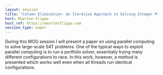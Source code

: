 ```yaml
---
layout: session
title: "Column Elimination: An Iterative Approach to Solving Integer Programs"
host: Maarten Flippo
host_ref: https://maartenflippo.com
session_type: paper
---
```


During this MOO session I will present a paper on using parallel computing to solve large-scale SAT problems. One of the typical ways to exploit parallel computing is to run a portfolio solver, essentially trying many different configurations to race. In this work, however, a method is presented which works well even when all threads run identical configurations.
